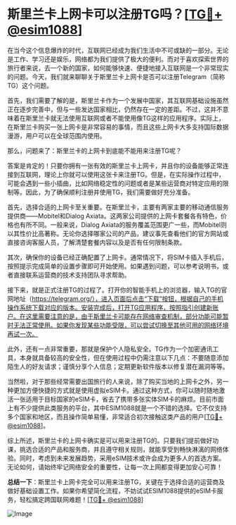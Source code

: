 # 斯里兰卡上网卡可以注册TG吗？[[TG💪+ @esim1088](https://t.me/s/esim1088)]

在当今这个信息爆炸的时代，互联网已经成为我们生活中不可或缺的一部分。无论是工作、学习还是娱乐，网络都为我们提供了极大的便利。而对于喜欢探索世界的旅行者来说，去一个新的国家，如何能够快速、便捷地接入互联网是一个非常现实的问题。今天，我们就来聊聊关于斯里兰卡上网卡是否可以注册Telegram（简称TG）这个问题。

首先，我们需要了解的是，斯里兰卡作为一个发展中国家，其互联网基础设施虽然正在逐步完善中，但与一些发达国家相比，仍然存在一定的差距。不过，这并不意味着在斯里兰卡就无法使用互联网或者不能使用像TG这样的应用程序。实际上，在斯里兰卡购买一张上网卡是非常容易的事情，而且这些上网卡大多支持国际数据漫游，用户可以在全球范围内使用。

那么，问题来了：斯里兰卡的上网卡到底能不能用来注册TG呢？

答案是肯定的！只要你拥有一张有效的斯里兰卡上网卡，并且你的设备能够正常连接到互联网，理论上你就可以使用这张卡来注册TG。但是，在实际操作过程中，可能会遇到一些小插曲，比如网络稳定性的问题或者是某些运营商对特定应用的限制等。因此，为了确保顺利注册并使用TG，我们需要做好充分准备。

首先，选择合适的上网卡至关重要。在斯里兰卡，主要有两家主要的移动通信服务提供商——Mobitel和Dialog Axiata。这两家公司提供的上网卡套餐各有特色，价格也有所不同。一般来说，Dialog Axiata的服务覆盖范围更广一些，而Mobitel则以其性价比高著称。无论你选择哪家公司的产品，建议事先查看他们的官方网站或直接咨询客服人员，了解清楚套餐内容以及是否有任何限制条款。

其次，确保你的设备已经正确配置了上网卡。通常情况下，将SIM卡插入手机后，按照提示完成简单的设置步骤即可开始使用。如果遇到问题，可以参考说明书，或者直接联系运营商的技术支持团队寻求帮助。

接下来，就是正式注册TG的过程了。打开你的智能手机上的浏览器，输入TG的官网地址（https://telegram.org/），进入页面后点击“下载”按钮，根据自己的手机操作系统下载对应的版本。安装完成后，打开TG应用程序，按照指引创建新账户。在这里需要注意的是，由于斯里兰卡可能存在网络审查机制，部分功能可能暂时无法正常使用。如果你发现某些功能受限，可以尝试切换至其他可用的网络环境再试一次。

此外，还有一点非常重要，那就是保护个人隐私安全。TG作为一个加密通讯工具，本身就具备较高的安全性，但在使用过程中仍需注意以下几点：不要随意添加陌生人的好友请求；谨慎分享个人信息；定期更新软件版本以修复潜在漏洞等等。

当然啦，对于那些经常需要出国旅行的人来说，除了购买当地的上网卡之外，另一种更加方便快捷的方式就是使用虚拟eSIM卡。通过这种方式，你可以随时随地激活一张适用于目标国家的eSIM卡，省去了携带多张实体SIM卡的麻烦。目前市面上有不少提供此类服务的平台，其中ESIM1088就是一个不错的选择。它不仅支持多个国家和地区，而且操作简单易懂，非常适合初次接触这类产品的用户[[TG💪+ @esim1088](https://t.me/s/esim1088)]。

综上所述，斯里兰卡的上网卡确实是可以用来注册TG的。只要我们提前做好功课，挑选合适的产品和服务商，并且遵守相关规则，就能享受到畅快淋漓的网络体验。同时，考虑到未来发展趋势，采用eSIM技术或许会成为更多人的首选方案。无论如何，请始终牢记网络安全的重要性，让每一次上网都变得更加安心可靠！

**总结一下**：斯里兰卡上网卡完全可以用来注册TG，关键在于选择合适的运营商及做好基础设置工作。如果你希望简化流程，不妨试试ESIM1088提供的eSIM卡服务，轻松搞定跨国联网难题！[[TG💪+ @esim1088](https://t.me/s/esim1088)]  

![Image](https://i.postimg.cc/4NQfJmqS/Snipaste-2025-05-13-00-14-12.png)